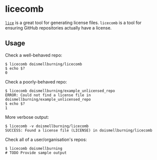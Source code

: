 # licecomb

[`lice`](https://github.com/licenses/lice) is a great tool for generating license files. `licecomb` is a tool for ensuring GitHub repositories actually have a license.

## Usage

Check a well-behaved repo:

    $ licecomb doismellburning/licecomb
    $ echo $?
    0

Check a poorly-behaved repo:

    $ licecomb doismellburning/example_unlicensed_repo
    ERROR: Could not find a license file in doismellburning/example_unlicensed_repo
    $ echo $?
    1

More verbose output:

    $ licecomb -v doismellburning/licecomb
    SUCCESS: Found a license file (LICENSE) in doismellburning/licecomb

Check all of a user/organisation's repos:

    $ licecomb doismellburning
    # TODO Provide sample output
